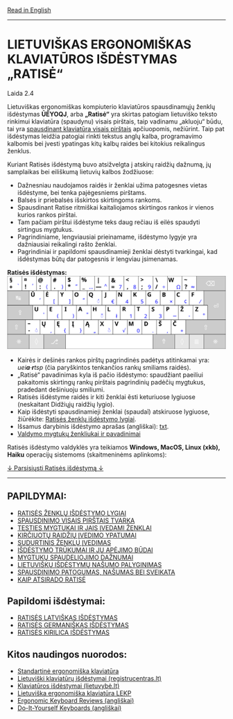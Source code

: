 [Read in English](README_eng.md)

-----------------------------------------------
# LIETUVIŠKAS ERGONOMIŠKAS KLAVIATŪROS IŠDĖSTYMAS „RATISĖ“

Laida 2.4

Lietuviškas ergonomiškas kompiuterio klaviatūros spausdinamųjų ženklų išdėstymas __ŪĖYOQJ__, arba __„Ratìsė“__ yra skirtas patogiam lietuviško teksto rinkimui klaviatūra (spaudynu) visais pirštais, taip vadinamu „akluoju“ būdu, tai yra [spausdinant klaviatūra visais pirštais](docs/spaud_tvarka.md) apčiuopomis, nežiūrint. Taip pat išdėstymas leidžia patogiai rinkti tekstus anglų kalba, programavimo kalbomis bei įvesti ypatingas kitų kalbų raides bei kitokius reikalingus ženklus.

Kuriant Ratisės išdėstymą buvo atsižvelgta į atskirų raidžių dažnumą, jų samplaikas bei eiliškumą lietuvių kalbos žodžiuose:
+ Dažnesniau naudojamos raidės ir ženklai užima patogesnes vietas išdėstyme, bei tenka pajėgesniems pirštams.
+ Balsės ir priebalsės išskirtos skirtingoms rankoms.
+ Spausdinant Ratise ritmiškai kaitaliojamos skirtingos rankos ir vienos kurios rankos pirštai.
+ Tam pačiam pirštui išdėstyme teks daug rečiau iš eilės spaudyti sirtingus mygtukus.
+ Pagrindiniame, lengviausiai prieinamame, išdėstymo lygyje yra dažniausiai reikalingi rašto ženklai.
+ Pagrindiniai ir papildomi spausdinamieji ženklai dėstyti tvarkingai, kad išdėstymas būtų dar patogesnis ir lengviau įsimenamas.

__Ratisės išdėstymas:__
![Ratisės išdėstymas](docs/images/kb_lt_ratise.svg)

+ Kairės ir dešinės rankos pirštų pagrindinės padėtys atitinkamai yra: _uei**a**·**r**tsp_ (čia paryškintos tenkančios rankų smiliams raidės).
+ „Ratisė“ pavadinimas kyla iš pačio išdėstymo: spaudžiant paeiliui pakaitomis skirtingų rankų pirštais pagrindinių padėčių mygtukus, pradedant dešiniuoju smiliumi.
+ Ratisės išdėstyme raidės ir kiti ženklai ẽsti keturiuose lygiuose (neskaitant Didžiųjų raidžių lygio).
+ Kaip išdėstyti spausdinamieji ženklai (spaudaĩ) atskiruose lygiuose, žiūrėkite: [Ratisės ženklų išdėstymo lygiai](docs/ratises_lygiai.md).
+ Išsamus darybinis išdėstymo aprašas (angliškai): [txt](SPECIFICATIONS.txt).
+ [Valdymo mygtukų ženkliukai ir pavadinimai](docs/valdymo_mygtukai.md)

Ratisės išdėstymo valdyklės yra teikiamos __Windows, MacOS, Linux (xkb), Haiku__ operacijų sistemoms (skaitmeninėms aplinkoms):

[↓ Parsisiųsti Ratisės išdėstymą ↓](https://github.com/albuck/Ratise-layout/zipball/master)

--------------------------------------------------------------------

PAPILDYMAI:
-----------

- [RATISĖS ŽENKLŲ IŠDĖSTYMO LYGIAI](docs/ratises_lygiai.md)
- [SPAUSDINIMO VISAIS PIRŠTAIS TVARKA](docs/spaud_tvarka.md)
- [TĘSTIES MYGTUKAI IR JAIS ĮVEDAMI ŽENKLAI](docs/testies_mygtukai.md)
- [KIRČIUOTŲ RAIDŽIŲ ĮVEDIMO YPATUMAI](docs/kirciuotos_raides.md)
- [SUDURTINIS ŽENKLŲ ĮVEDIMAS](docs/sudurt_ivedimas.md)
- [IŠDĖSTYMO TRŪKUMAI IR JŲ APĖJIMO BŪDAI](docs/trukumu_apejimas.md)
- [MYGTUKŲ SPAUDELIOJIMO DAŽNUMAI](docs/spaud_daznis.md)
- [LIETUVIŠKŲ IŠDĖSTYMŲ NAŠUMO PALYGINIMAS](docs/palyginimas.md)
- [SPAUSDINIMO PATOGUMAS, NAŠUMAS BEI SVEIKATA](docs/spaud_patoga.md)
- [KAIP ATSIRADO RATISĖ](docs/kaip_atsirado_ratise.md)


## Papildomi išdėstymai:

- [RATISĖS LATVIŠKAS IŠDĖSTYMAS](docs/lek_ratise_latvian.md)
- [RATISĖS GERMANIŠKAS IŠDĖSTYMAS](docs/lek_ratise_germanic.md)
- [RATISĖS KIRILICA IŠDĖSTYMAS](docs/lek_ratise_kirilica.md)


## Kitos naudingos nuorodos:

- [Standartinė ergonomiška klaviatūra](https://albuck.github.io/SEL-keyboard/SKAITYK.html)
- [Lietuviški klaviatūrų išdėstymai (registrucentras.lt)](https://www.registrucentras.lt/litwin/keyboard.html)
- [Klaviatūros išdėstymai (lietuvybė.lt)](http://lietuvybė.lt/standartai/klaviat%C5%ABros-i%C5%A1d%C4%97stymai/)
- [Lietuviška ergonomiška klaviatūra LEKP](https://lekp.info/)
- [Ergonomic Keyboard Reviews (angliškai)](http://xahlee.info/kbd/ergonomic_keyboards_index.html)
- [Do-It-Yourself Keyboards (angliškai)](http://xahlee.info/kbd/diy_keyboards_index.html)
